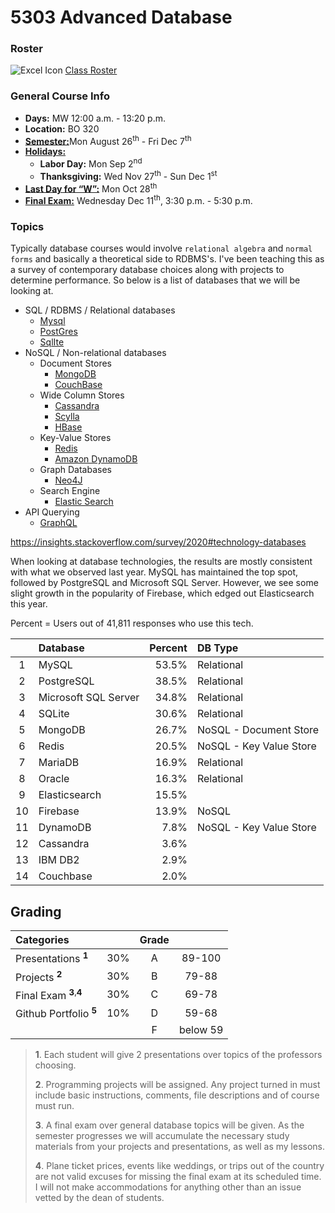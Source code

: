 # 5303 Advanced Database

### Roster
![Excel Icon](https://d3vv6lp55qjaqc.cloudfront.net/items/220B0V0H3c041K2p251Z/google-sheets-16.png?X-CloudApp-Visitor-Id=1094421) [Class Roster](https://docs.google.com/spreadsheets/d/1bYgPP1VHlXR1vsjmkMO9vhk_x7y-GIcCIr0gdyWYdWQ/edit?usp=sharing)

### General Course Info

- __Days:__ MW 12:00 a.m. - 13:20 p.m.
- __Location:__ BO 320
- [__Semester:__](https://msutexas.edu/registrar/_assets/files/pdfs/acadcal1920.pdf)Mon August 26<sup>th</sup> - Fri Dec 7<sup>th</sup>
- [__Holidays:__](https://msutexas.edu/registrar/_assets/files/pdfs/acadcal1920.pdf)
  - __Labor Day:__ Mon Sep 2<sup>nd</sup>
  - __Thanksgiving:__ Wed Nov 27<sup>th</sup> - Sun Dec 1<sup>st</sup>
- [__Last Day for “W”:__](https://msutexas.edu/registrar/_assets/files/pdfs/acadcal1920.pdf) Mon Oct 28<sup>th</sup>
- [__Final Exam:__](https://msutexas.edu/registrar/_assets/files/pdfs/fall19finals.pdf) Wednesday Dec 11<sup>th</sup>, 3:30 p.m. - 5:30 p.m.

### Topics

Typically database courses would involve `relational algebra` and `normal forms` and basically a theoretical side to RDBMS's. I've been teaching this as a survey of contemporary database choices along with projects to determine performance. So below is a list of databases that we will be looking at. 

- SQL / RDBMS / Relational databases
  - [Mysql](https://www.mysql.com/)
  - [PostGres](https://www.postgresql.org/)
  - [SqlIte](https://www.sqlite.org/index.html)
- NoSQL / Non-relational databases
  - Document Stores
    - [MongoDB](https://www.mongodb.com/)
    - [CouchBase](https://www.couchbase.com/)
  - Wide Column Stores
    - [Cassandra](http://cassandra.apache.org/)
    - [Scylla](http://www.scylladb.com/)
    - [HBase](https://hbase.apache.org/)
  - Key-Value Stores
    - [Redis](https://redis.io/)
    - [Amazon DynamoDB](https://aws.amazon.com/dynamodb/)
  - Graph Databases
    - [Neo4J](https://neo4j.com/)
  - Search Engine
    - [Elastic Search](https://www.elastic.co/)
- API Querying
  - [GraphQL](https://graphql.org/)
  

https://insights.stackoverflow.com/survey/2020#technology-databases

When looking at database technologies, the results are mostly consistent with what we observed last year. MySQL has maintained the top spot, followed by PostgreSQL and Microsoft SQL Server. However, we see some slight growth in the popularity of Firebase, which edged out Elasticsearch this year.

Percent = Users out of 41,811 responses who use this tech.

|     | Database  | Percent | DB Type |
|:---:|:----------|--------:|:----------|
|   1  |MySQL | 53.5% |    Relational        |
|  2   |PostgreSQL  | 38.5%|Relational|
|  3   |Microsoft SQL Server  | 34.8%|Relational|
|  4   |SQLite  | 30.6%|Relational|
|  5   |MongoDB  | 26.7%|NoSQL - Document Store|
| 6    |Redis  | 20.5%|  NoSQL - Key Value Store        |
|  7   |MariaDB  | 16.9%|   Relational         |
| 8    |Oracle  | 16.3%|    Relational        |
| 9    |Elasticsearch  | 15.5%|            |
| 10    |Firebase  | 13.9%|  NoSQL          |
|  11   |DynamoDB  | 7.8%| NoSQL - Key Value Store           |
|  12   |Cassandra  | 3.6%|            |
|  13   |IBM DB2  | 2.9%|            |
|  14   |Couchbase  | 2.0%|            |


## Grading

| Categories                                  |       | Grade |          |
| :------------------------------------------ | :---: | :---: | :------: |
| Presentations <sup>**1**</sup>              |  30%  |   A   |  89-100  |
| Projects <sup>**2**</sup>                   |  30%  |   B   |  79-88   |
| Final Exam <sup>**3**,</sup><sup>**4**</sup> |  30%  |   C   |  69-78   |
| Github Portfolio <sup>**5**</sup>           |  10%  |   D   |  59-68   |
|                                             |       |   F   | below 59 |


>**1**. Each student will give 2 presentations over topics of the professors choosing.
>
>**2**. Programming projects will be assigned. Any project turned in must include basic instructions, comments, file descriptions and of course must run.
>
>**3**. A final exam over general database topics will be given. As the semester progresses we will accumulate the necessary study materials from your projects and presentations, as well as my lessons.
>
>**4**. Plane ticket prices, events like weddings, or trips out of the country are not valid excuses for missing the final exam at its scheduled time. I will not make accommodations for anything other than an issue vetted by the dean of students. 

